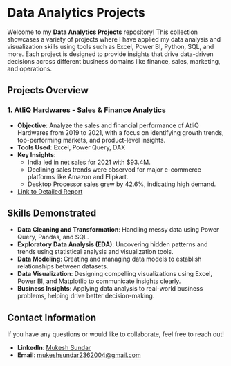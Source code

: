 # Data Analytics Projects 

Welcome to my **Data Analytics Projects** repository! This collection showcases a variety of projects where I have applied my data analysis and visualization skills using tools such as Excel, Power BI, Python, SQL, and more. Each project is designed to provide insights that drive data-driven decisions across different business domains like finance, sales, marketing, and operations.

## Projects Overview

### 1. **AtliQ Hardwares - Sales & Finance Analytics**
   - **Objective**: Analyze the sales and financial performance of AtliQ Hardwares from 2019 to 2021, with a focus on identifying growth trends, top-performing markets, and product-level insights.
   - **Tools Used**: Excel, Power Query, DAX
   - **Key Insights**: 
     - India led in net sales for 2021 with $93.4M.
     - Declining sales trends were observed for major e-commerce platforms like Amazon and Flipkart.
     - Desktop Processor sales grew by 42.6%, indicating high demand.
   - [Link to Detailed Report](#)

## Skills Demonstrated
- **Data Cleaning and Transformation**: Handling messy data using Power Query, Pandas, and SQL.
- **Exploratory Data Analysis (EDA)**: Uncovering hidden patterns and trends using statistical analysis and visualization tools.
- **Data Modeling**: Creating and managing data models to establish relationships between datasets.
- **Data Visualization**: Designing compelling visualizations using Excel, Power BI, and Matplotlib to communicate insights clearly.
- **Business Insights**: Applying data analysis to real-world business problems, helping drive better decision-making.

## Contact Information
If you have any questions or would like to collaborate, feel free to reach out!

- **LinkedIn**: [Mukesh Sundar](https://www.linkedin.com/in/mukeshsundar23)
- **Email**: mukeshsundar2362004@gmail.com
